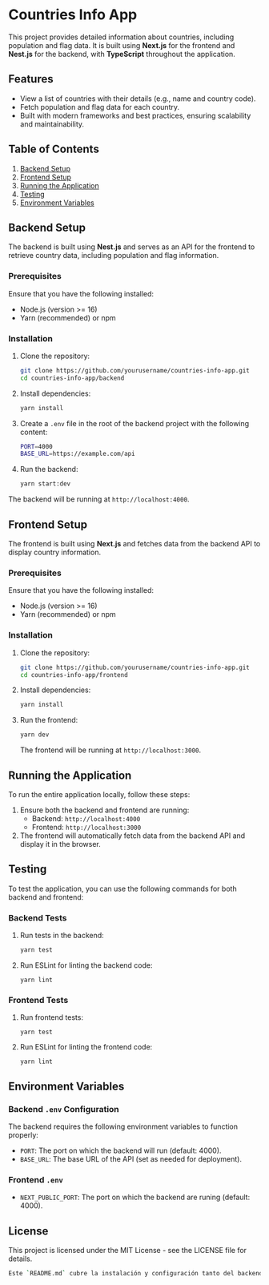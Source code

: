 # Countries Info App

This project provides detailed information about countries, including population and flag data. It is built using **Next.js** for the frontend and **Nest.js** for the backend, with **TypeScript** throughout the application.

## Features

- View a list of countries with their details (e.g., name and country code).
- Fetch population and flag data for each country.
- Built with modern frameworks and best practices, ensuring scalability and maintainability.

## Table of Contents

1. [Backend Setup](#backend-setup)
2. [Frontend Setup](#frontend-setup)
3. [Running the Application](#running-the-application)
4. [Testing](#testing)
5. [Environment Variables](#environment-variables)

## Backend Setup

The backend is built using **Nest.js** and serves as an API for the frontend to retrieve country data, including population and flag information.

### Prerequisites

Ensure that you have the following installed:
- Node.js (version >= 16)
- Yarn (recommended) or npm

### Installation

1. Clone the repository:
   ```bash
   git clone https://github.com/yourusername/countries-info-app.git
   cd countries-info-app/backend

2. Install dependencies:

   ```bash
   yarn install
   ```

3. Create a `.env` file in the root of the backend project with the following content:

   ```bash
   PORT=4000
   BASE_URL=https://example.com/api
   ```

1. Run the backend:

   ```bash
   yarn start:dev
   ```

The backend will be running at `http://localhost:4000`.



## Frontend Setup

The frontend is built using **Next.js** and fetches data from the backend API to display country information.

### Prerequisites

Ensure that you have the following installed:

- Node.js (version >= 16)
- Yarn (recommended) or npm

### Installation

1. Clone the repository:

   ```bash
   git clone https://github.com/yourusername/countries-info-app.git
   cd countries-info-app/frontend
   ```

2. Install dependencies:

   ```bash
   yarn install
   ```

3. Run the frontend:

   ```bash
   yarn dev
   ```

   The frontend will be running at `http://localhost:3000`.

## Running the Application

To run the entire application locally, follow these steps:

1. Ensure both the backend and frontend are running:
   - Backend: `http://localhost:4000`
   - Frontend: `http://localhost:3000`
2. The frontend will automatically fetch data from the backend API and display it in the browser.

## Testing

To test the application, you can use the following commands for both backend and frontend:

### Backend Tests

1. Run tests in the backend:
   ```bash
   yarn test

2. Run ESLint for linting the backend code:

   ```
   yarn lint
   ```

### Frontend Tests

1. Run frontend tests:

   ```
   yarn test
   ```

2. Run ESLint for linting the frontend code:

   ```
   yarn lint
   ```

## Environment Variables

### Backend `.env` Configuration

The backend requires the following environment variables to function properly:

- `PORT`: The port on which the backend will run (default: 4000).
- `BASE_URL`: The base URL of the API (set as needed for deployment).

### Frontend `.env`

- `NEXT_PUBLIC_PORT`: The port on which the backend are runing (default: 4000).

## License

This project is licensed under the MIT License - see the LICENSE file for details.

```bash
Este `README.md` cubre la instalación y configuración tanto del backend como del frontend, especificando los pasos necesarios para ejecutarlo y probarlo, además de las variables de entorno utilizadas. Puedes ajustarlo según lo necesites.
```
